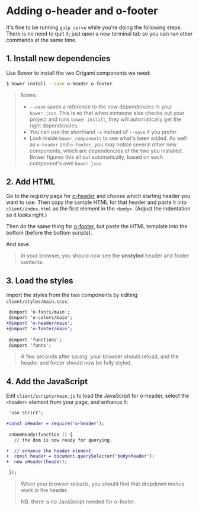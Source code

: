 # Adding o-header and o-footer

It's fine to be running `gulp serve` while you're doing the following steps. There is no need to quit it; just open a new terminal tab so you can run other commands at the same time.


## 1. Install new dependencies

Use Bower to install the two Origami components we need:

```sh
$ bower install --save o-header o-footer
```

> Notes:
> - `--save` saves a reference to the new dependencies in your `bower.json`. This is so that when someone else checks out your project and runs `bower install`, they will automatically get the right dependencies.
> - You can use the shorthand `-s` instead of `--save` if you prefer.
> - Look inside `bower_components` to see what's been added. As well as `o-header` and `o-footer`, you may notice several other new components, which are dependencies of the two you installed. Bower figures this all out automatically, based on each component's own `bower.json`.


## 2. Add HTML

Go to the registry page for [o-header](http://registry.origami.ft.com/components/o-header) and choose which starting header you want to use. Then copy the sample HTML for that header and paste it into `client/index.html` as the first element in the `<body>`. (Adjust the indentation so it looks right.)

Then do the same thing for [o-footer](http://registry.origami.ft.com/components/o-footer), but paste the HTML template into the bottom (before the bottom scripts).

And save.

> In your browser, you should now see the **unstyled** header and footer contents.

## 3. Load the styles

Import the styles from the two components by editing `client/styles/main.scss`:

```diff
 @import 'o-fonts/main';
 @import 'o-colors/main';
+@import 'o-header/main';
+@import 'o-footer/main';
 
 @import 'functions';
 @import 'fonts';
```

> A few seconds after saving, your browser should reload, and the header and footer should now be fully styled.


## 4. Add the JavaScript

Edit `client/scripts/main.js` to load the JavaScript for o-header, select the `<header>` element from your page, and enhance it:

```diff
 'use strict';

+const oHeader = require('o-header');
 
 onDomReady(function () {
   // the dom is now ready for querying.

+  // enhance the header element 
+  const header = document.querySelector('body>header');
+  new oHeader(header);

 });
```

> When your browser reloads, you should find that dropdown menus work in the header.
>
> NB. there is no JavaScript needed for o-footer.
